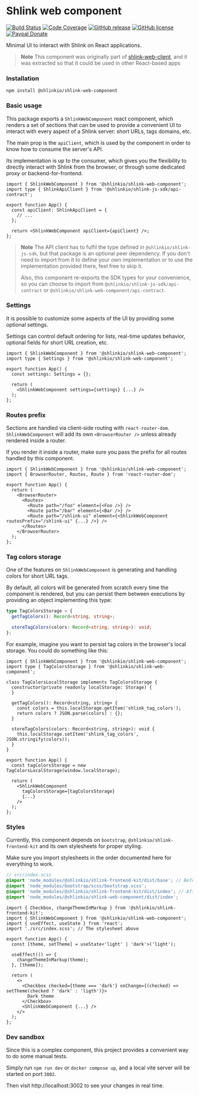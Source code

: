 # Shlink web component

[![Build Status](https://img.shields.io/github/actions/workflow/status/shlinkio/shlink-web-component/ci.yml?branch=main&logo=github&style=flat-square)](https://github.com/shlinkio/shlink-web-component/actions/workflows/ci.yml?query=workflow%3A%22Continuous+integration%22)
[![Code Coverage](https://img.shields.io/codecov/c/gh/shlinkio/shlink-web-component/main?style=flat-square)](https://app.codecov.io/gh/shlinkio/shlink-web-component)
[![GitHub release](https://img.shields.io/github/release/shlinkio/shlink-web-component.svg?style=flat-square)](https://github.com/shlinkio/shlink-web-component/releases/latest)
[![GitHub license](https://img.shields.io/github/license/shlinkio/shlink-web-component.svg?style=flat-square)](https://github.com/shlinkio/shlink-web-component/blob/main/LICENSE)
[![Paypal Donate](https://img.shields.io/badge/Donate-paypal-blue.svg?style=flat-square&logo=paypal&colorA=cccccc)](https://slnk.to/donate)

Minimal UI to interact with Shlink on React applications.

> **Note**
> This component was originally part of [shlink-web-client](https://github.com/shlinkio/shlink-web-client), and it was extracted so that it could be used in other React-based apps

### Installation

    npm install @shlinkio/shlink-web-component

### Basic usage

This package exports a `ShlinkWebComponent` react component, which renders a set of sections that can be used to provide a convenient UI to interact with every aspect of a Shlink server: short URLs, tags domains, etc.

The main prop is the `apiClient`, which is used by the component in order to know how to consume the server's API.

Its implementation is up to the consumer, which gives you the flexibility to directly interact with Shlink from the browser, or through some dedicated proxy or backend-for-frontend.

```tsx
import { ShlinkWebComponent } from '@shlinkio/shlink-web-component';
import type { ShlinkApiClient } from '@shlinkio/shlink-js-sdk/api-contract';

export function App() {
  const apiClient: ShlinkApiClient = {
    // ...
  };

  return <ShlinkWebComponent apiClient={apiClient} />;
};
```

> **Note**
> The API client has to fulfil the type defined in `@shlinkio/shlink-js-sdk`, but that package is an optional peer dependency.
> If you don't need to import from it to define your own implementation or to use the implementation provided there, feel free to skip it.
>
> Also, this component re-exports the SDK types for your convenience, so you can choose to import from `@shlinkio/shlink-js-sdk/api-contract` or `@shlinkio/shlink-web-component/api-contract`.

### Settings

It is possible to customize some aspects of the UI by providing some optional settings.

Settings can control default ordering for lists, real-time updates behavior, optional fields for short URL creation, etc.

```tsx
import { ShlinkWebComponent } from '@shlinkio/shlink-web-component';
import type { Settings } from '@shlinkio/shlink-web-component';

export function App() {
  const settings: Settings = {};

  return (
    <ShlinkWebComponent settings={settings} {...} />
  );
};
```

### Routes prefix

Sections are handled via client-side routing with `react-router-dom`. `ShlinkWebComponent` will add its own `<BrowserRouter />` unless already rendered inside a router.

If you render it inside a router, make sure you pass the prefix for all routes handled by this component.

```tsx
import { ShlinkWebComponent } from '@shlinkio/shlink-web-component';
import { BrowserRouter, Routes, Route } from 'react-router-dom';

export function App() {
  return (
    <BrowserRouter>
      <Routes>
        <Route path="/foo" element={<Foo />} />
        <Route path="/bar" element={<Bar />} />
        <Route path="/shlink-ui" element={<ShlinkWebComponent routesPrefix="/shlink-ui" {...} />} />
      </Routes>
    </BrowserRouter>
  );
};
```

### Tag colors storage

One of the features on `ShlinkWebComponent` is generating and handling colors for short URL tags.

By default, all colors will be generated from scratch every time the component is rendered, but you can persist them between executions by providing an object implementing this type:

```ts
type TagColorsStorage = {
  getTagColors(): Record<string, string>;

  storeTagColors(colors: Record<string, string>): void;
};
```

For example, imagine you want to persist tag colors in the browser's local storage. You could do something like this:

```tsx
import { ShlinkWebComponent } from '@shlinkio/shlink-web-component';
import type { TagColorsStorage } from '@shlinkio/shlink-web-component';

class TagColorsLocalStorage implements TagColorsStorage {
  constructor(private readonly localStorage: Storage) {
  }

  getTagColors(): Record<string, string> {
    const colors = this.localStorage.getItem('shlink_tag_colors');
    return colors ? JSON.parse(colors) : {};
  }

  storeTagColors(colors: Record<string, string>): void {
    this.localStorage.setItem('shlink_tag_colors', JSON.stringify(colors));
  }
}

export function App() {
  const tagColorsStorage = new TagColorsLocalStorage(window.localStorage);

  return (
    <ShlinkWebComponent
      tagColorsStorage={tagColorsStorage}
      {...}
    />
  );
};
```

### Styles

Currently, this component depends on `bootstrap`, `@shlinkio/shlink-frontend-kit` and its own stylesheets for proper styling.

Make sure you import stylesheets in the order documented here for everything to work.

```scss
// src/index.scss
@import 'node_modules/@shlinkio/shlink-frontend-kit/dist/base'; // Before bootstrap stylesheet. Includes SASS var overrides
@import 'node_modules/bootstrap/scss/bootstrap.scss';
@import 'node_modules/@shlinkio/shlink-frontend-kit/dist/index'; // After bootstrap. Includes CSS overrides
@import 'node_modules/@shlinkio/shlink-web-component/dist/index';
```

```tsx
import { Checkbox, changeThemeInMarkup } from '@shlinkio/shlink-frontend-kit';
import { ShlinkWebComponent } from '@shlinkio/shlink-web-component';
import { useEffect, useState } from 'react';
import './src/index.scss'; // The stylesheet above

export function App() {
  const [theme, setTheme] = useState<'light' | 'dark'>('light');

  useEffect(() => {
    changeThemeInMarkup(theme);
  }, [theme]);

  return (
    <>
      <Checkbox checked={theme === 'dark'} onChange={(checked) => setTheme(checked ? 'dark' : 'ligth')}>
        Dark theme
      </Checkbox>
      <ShlinkWebComponent {...} />
    </>
  );
};
```

### Dev sandbox

Since this is a complex component, this project provides a convenient way to do some manual tests.

Simply run `npm run dev` or `docker compose up`, and a local vite server will be started on port `3002`.

Then visit http://localhost:3002 to see your changes in real time.
